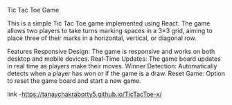 Tic Tac Toe Game

This is a simple Tic Tac Toe game implemented using React. The game allows two players to take turns marking spaces in a 3×3 grid, aiming to place three of their marks in a horizontal, vertical, or diagonal row.

Features
Responsive Design: The game is responsive and works on both desktop and mobile devices.
Real-Time Updates: The game board updates in real time as players make their moves.
Winner Detection: Automatically detects when a player has won or if the game is a draw.
Reset Game: Option to reset the game board and start a new game.

link -https://tanaychakraborty5.github.io/TicTacToe-x/
